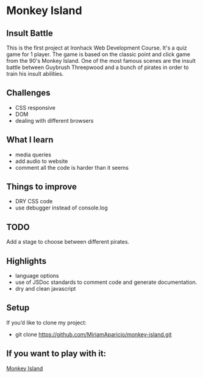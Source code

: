 # Monkey Island
## Insult Battle

This is the first project at Ironhack Web Development Course. It's a quiz game for 1 player.
The game is based on the classic point and click game from the 90's Monkey Island.
One of the most famous scenes are the insult battle between Guybrush Threepwood and a bunch of pirates in order to train his insult abilities.

## Challenges
- CSS responsive
- DOM
- dealing with different browsers

## What I learn
- media queries
- add audio to website
- comment all the code is harder than it seems

## Things to improve
- DRY CSS code
- use debugger instead of console.log

## TODO
Add a stage to choose between different pirates.

## Highlights
- language options
- use of JSDoc standards to comment code and generate documentation.
- dry and clean javascript

## Setup
If you’d like to clone my project:

- git clone https://github.com/MiriamAparicio/monkey-island.git

If you want to play with it:
---
[Monkey Island](https://miriamaparicio.github.io/monkey-island/)
